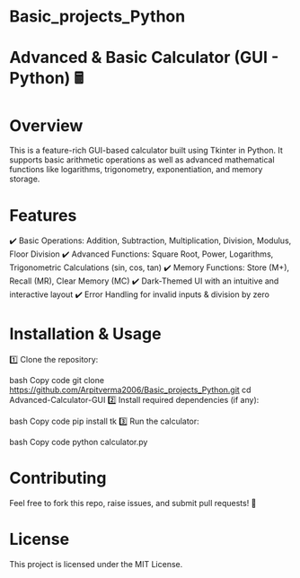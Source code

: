 # Basic_projects_Python
# Advanced & Basic Calculator (GUI - Python) 🖩
# Overview
This is a feature-rich GUI-based calculator built using Tkinter in Python. It supports basic arithmetic operations as well as advanced mathematical functions like logarithms, trigonometry, exponentiation, and memory storage.

# Features
✔️ Basic Operations: Addition, Subtraction, Multiplication, Division, Modulus, Floor Division
✔️ Advanced Functions: Square Root, Power, Logarithms, Trigonometric Calculations (sin, cos, tan)
✔️ Memory Functions: Store (M+), Recall (MR), Clear Memory (MC)
✔️ Dark-Themed UI with an intuitive and interactive layout
✔️ Error Handling for invalid inputs & division by zero

# Installation & Usage
1️⃣ Clone the repository:

bash
Copy code
git clone https://github.com/Arpitverma2006/Basic_projects_Python.git
cd Advanced-Calculator-GUI
2️⃣ Install required dependencies (if any):

bash
Copy code
pip install tk
3️⃣ Run the calculator:

bash
Copy code
python calculator.py


# Contributing
Feel free to fork this repo, raise issues, and submit pull requests! 🚀

# License
This project is licensed under the MIT License.
